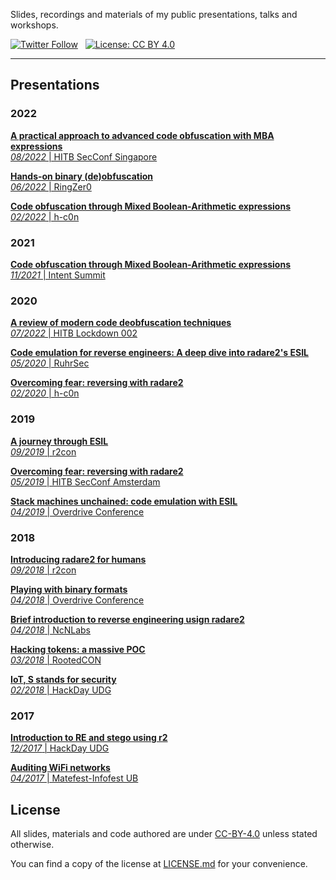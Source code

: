 Slides, recordings and materials of my public presentations, talks and workshops.

[![Twitter Follow](https://img.shields.io/twitter/follow/arnaugamez?style=social)](https://twitter.com/intent/follow?screen_name=arnaugamez)
&nbsp;
[![License: CC BY 4.0](https://img.shields.io/badge/License-CC_BY_4.0-lightgrey.svg)](https://creativecommons.org/licenses/by/4.0/)

---
## Presentations

### 2022
[**A practical approach to advanced code obfuscation with MBA expressions**<br>*08/2022* | HITB SecConf Singapore](2022/02_hackinthebox-sin/)

[**Hands-on binary (de)obfuscation**<br>*06/2022* | RingZer0](2022/01_r0-workshop/)

[**Code obfuscation through Mixed Boolean-Arithmetic expressions**<br>*02/2022* | h-c0n](2022/00_h-c0n/)

### 2021
[**Code obfuscation through Mixed Boolean-Arithmetic expressions**<br>*11/2021* | Intent Summit](2021/00_intent/)

### 2020
[**A review of modern code deobfuscation techniques**<br>*07/2022* | HITB Lockdown 002](2020/02_hackinthebox-sin/)

[**Code emulation for reverse engineers: A deep dive into radare2's ESIL**<br>*05/2020* | RuhrSec](2020/01_ruhrsec/)

[**Overcoming fear: reversing with radare2**<br>*02/2020* | h-c0n](2020/00_h-c0n/)

### 2019
[**A journey through ESIL**<br>*09/2019* | r2con](2019/02_r2con/)

[**Overcoming fear: reversing with radare2**<br>*05/2019* | HITB SecConf Amsterdam](2019/01_hackinthebox-ams/)

[**Stack machines unchained: code emulation with ESIL**<br>*04/2019* | Overdrive Conference](2019/00_overdriveconference/)

### 2018
[**Introducing radare2 for humans**<br>*09/2018* | r2con](2018/04_r2con/)

[**Playing with binary formats**<br>*04/2018* | Overdrive Conference](2018/03_overdriveconference/)

[**Brief introduction to reverse engineering usign radare2**<br>*04/2018* | NcNLabs](2018/02_noconname-lab/)

[**Hacking tokens: a massive POC**<br>*03/2018* | RootedCON](2018/01_rootedcon/)

[**IoT, S stands for security**<br>*02/2018* | HackDay UDG](2018/00_hackday-udg/)

### 2017
[**Introduction to RE and stego using r2**<br>*12/2017* | HackDay UDG](2017/01_hackday-udg/)

[**Auditing WiFi networks**<br>*04/2017* | Matefest-Infofest UB](2017/00_matefest-infofest-ub/)

## License
All slides, materials and code authored are under [CC-BY-4.0](https://creativecommons.org/licenses/by/4.0/) unless stated otherwise.

You can find a copy of the license at [LICENSE.md](LICENSE.md) for your convenience.
